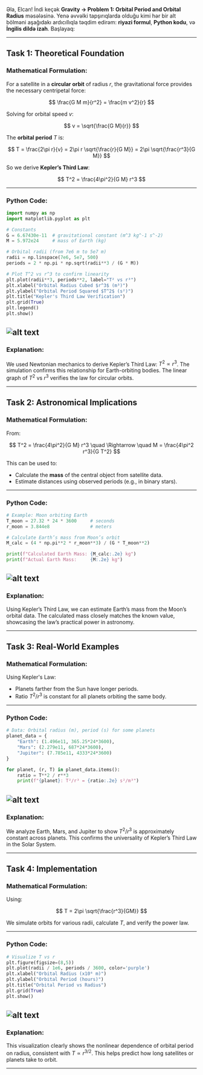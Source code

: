 Əla, Elcan! İndi keçək **Gravity → Problem 1: Orbital Period and Orbital Radius** məsələsinə. Yenə əvvəlki tapşırıqlarda olduğu kimi hər bir alt bölməni aşağıdakı ardıcıllıqla təqdim edirəm: **riyazi formul**, **Python kodu**, və **İngilis dildə izah**. Başlayaq:

---

## Task 1: Theoretical Foundation

### Mathematical Formulation:

For a satellite in a **circular orbit** of radius $r$, the gravitational force provides the necessary centripetal force:

$$
\frac{G M m}{r^2} = \frac{m v^2}{r}
$$

Solving for orbital speed $v$:

$$
v = \sqrt{\frac{G M}{r}}
$$

The **orbital period** $T$ is:

$$
T = \frac{2\pi r}{v} = 2\pi r \sqrt{\frac{r}{G M}} = 2\pi \sqrt{\frac{r^3}{G M}}
$$

So we derive **Kepler’s Third Law**:

$$
T^2 = \frac{4\pi^2}{G M} r^3
$$

---

### Python Code:

```python
import numpy as np
import matplotlib.pyplot as plt

# Constants
G = 6.67430e-11  # gravitational constant (m^3 kg^-1 s^-2)
M = 5.972e24     # mass of Earth (kg)

# Orbital radii (from 7e6 m to 5e7 m)
radii = np.linspace(7e6, 5e7, 500)
periods = 2 * np.pi * np.sqrt(radii**3 / (G * M))

# Plot T^2 vs r^3 to confirm linearity
plt.plot(radii**3, periods**2, label="T² vs r³")
plt.xlabel("Orbital Radius Cubed $r^3$ (m³)")
plt.ylabel("Orbital Period Squared $T^2$ (s²)")
plt.title("Kepler's Third Law Verification")
plt.grid(True)
plt.legend()
plt.show()
```
![alt text](image-5.png)
---

### Explanation:

We used Newtonian mechanics to derive Kepler’s Third Law: $T^2 \propto r^3$. The simulation confirms this relationship for Earth-orbiting bodies. The linear graph of $T^2$ vs $r^3$ verifies the law for circular orbits.

---

## Task 2: Astronomical Implications

### Mathematical Formulation:

From:

$$
T^2 = \frac{4\pi^2}{G M} r^3
\quad \Rightarrow \quad M = \frac{4\pi^2 r^3}{G T^2}
$$

This can be used to:

* Calculate the **mass** of the central object from satellite data.
* Estimate distances using observed periods (e.g., in binary stars).

---

### Python Code:

```python
# Example: Moon orbiting Earth
T_moon = 27.32 * 24 * 3600     # seconds
r_moon = 3.844e8               # meters

# Calculate Earth’s mass from Moon’s orbit
M_calc = (4 * np.pi**2 * r_moon**3) / (G * T_moon**2)

print(f"Calculated Earth Mass: {M_calc:.2e} kg")
print(f"Actual Earth Mass:     {M:.2e} kg")
```
![alt text](image-8.png)
---

### Explanation:

Using Kepler’s Third Law, we can estimate Earth’s mass from the Moon’s orbital data. The calculated mass closely matches the known value, showcasing the law’s practical power in astronomy.

---

## Task 3: Real-World Examples

### Mathematical Formulation:

Using Kepler's Law:

* Planets farther from the Sun have longer periods.
* Ratio $T^2/r^3$ is constant for all planets orbiting the same body.

---

### Python Code:

```python
# Data: Orbital radius (m), period (s) for some planets
planet_data = {
    "Earth": (1.496e11, 365.25*24*3600),
    "Mars": (2.279e11, 687*24*3600),
    "Jupiter": (7.785e11, 4333*24*3600)
}

for planet, (r, T) in planet_data.items():
    ratio = T**2 / r**3
    print(f"{planet}: T²/r³ = {ratio:.2e} s²/m³")
```
![alt text](image-7.png)
---

### Explanation:

We analyze Earth, Mars, and Jupiter to show $T^2/r^3$ is approximately constant across planets. This confirms the universality of Kepler’s Third Law in the Solar System.

---

## Task 4: Implementation

### Mathematical Formulation:

Using:

$$
T = 2\pi \sqrt{\frac{r^3}{GM}}
$$

We simulate orbits for various radii, calculate $T$, and verify the power law.

---

### Python Code:

```python
# Visualize T vs r
plt.figure(figsize=(8,5))
plt.plot(radii / 1e6, periods / 3600, color='purple')
plt.xlabel("Orbital Radius (x10⁶ m)")
plt.ylabel("Orbital Period (hours)")
plt.title("Orbital Period vs Radius")
plt.grid(True)
plt.show()
```
![alt text](image-6.png)
---

### Explanation:

This visualization clearly shows the nonlinear dependence of orbital period on radius, consistent with $T \propto r^{3/2}$. This helps predict how long satellites or planets take to orbit.

---

